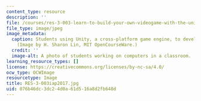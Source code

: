 ```yaml
---
content_type: resource
description: ''
file: /courses/res-3-003-learn-to-build-your-own-videogame-with-the-unity-game-engine-and-microsoft-kinect-january-iap-2017/076b46dc3dc24d0a61d516a8d2fb648d_RES-3-003iap2017.jpg
file_type: image/jpeg
image_metadata:
  caption: Students using Unity, a cross-platform game engine, to develop a videogame.
    (Image by H. Sharon Lin, MIT OpenCourseWare.)
  credit: ''
  image-alt: A photo of students working on computers in a classroom.
learning_resource_types: []
license: https://creativecommons.org/licenses/by-nc-sa/4.0/
ocw_type: OCWImage
resourcetype: Image
title: RES-3-003iap2017.jpg
uid: 076b46dc-3dc2-4d0a-61d5-16a8d2fb648d
---
```

